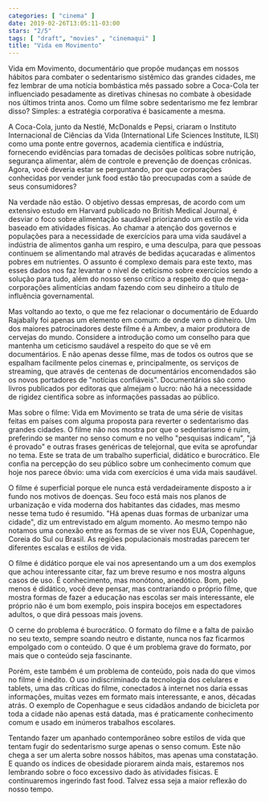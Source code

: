 ```yaml
---
categories: [ "cinema" ]
date: 2019-02-26T13:05:11-03:00
stars: "2/5"
tags: [ "draft", "movies" , "cinemaqui" ]
title: "Vida em Movimento"
---
```

Vida em Movimento, documentário que propõe mudanças em nossos hábitos para combater o sedentarismo sistêmico das grandes cidades, me fez lembrar de uma notícia bombástica mês passado sobre a Coca-Cola ter influenciado pesadamente as diretivas chinesas no combate à obesidade nos últimos trinta anos. Como um filme sobre sedentarismo me fez lembrar disso? Simples: a estratégia corporativa é basicamente a mesma.

A Coca-Cola, junto da Nestlé, McDonalds e Pepsi, criaram o Instituto Internacional de Ciências da Vida (International Life Sciences Institute, ILSI) como uma ponte entre governos, academia científica e indústria, fornecendo evidências para tomadas de decisões políticas sobre nutrição, segurança alimentar, além de controle e prevenção de doenças crônicas. Agora, você deveria estar se perguntando, por que corporações conhecidas por vender junk food estão tão preocupadas com a saúde de seus consumidores?

Na verdade não estão. O objetivo dessas empresas, de acordo com um extensivo estudo em Harvard publicado no British Medical Journal, é desviar o foco sobre alimentação saudável priorizando um estilo de vida baseado em atividades físicas. Ao chamar a atenção dos governos e populações para a necessidade de exercícios para uma vida saudável a indústria de alimentos ganha um respiro, e uma desculpa, para que pessoas continuem se alimentando mal através de bedidas açucaradas e alimentos pobres em nutrientes. O assunto é complexo demais para este texto, mas esses dados nos faz levantar o nível de ceticismo sobre exercícios sendo a solução para tudo, além do nosso senso crítico a respeito do que mega-corporações alimentícias andam fazendo com seu dinheiro a título de influência governamental.

Mas voltando ao texto, o que me fez relacionar o documentário de Eduardo Rajabally foi apenas um elemento em comum: de onde vem o dinheiro. Um dos maiores patrocinadores deste filme é a Ambev, a maior produtora de cervejas do mundo. Considere a introdução como um conselho para que mantenha um ceticismo saudável a respeito do que se vê em documentários. E não apenas desse filme, mas de todos os outros que se espalham facilmente pelos cinemas e, principalmente, os serviços de streaming, que através de centenas de documentários encomendados são os novos portadores de "notícias confiáveis". Documentários são como livros publicados por editoras que almejam o lucro: não há a necessidade de rigidez científica sobre as informações passadas ao público.

Mas sobre o filme: Vida em Movimento se trata de uma série de visitas feitas em países com alguma proposta para reverter o sedentarismo das grandes cidades. O filme não nos mostra por que o sedentarismo é ruim, preferindo se manter no senso comum e no velho "pesquisas indicam", "já é provado" e outras frases genéricas de telejornal, que evita se aprofundar no tema. Este se trata de um trabalho superficial, didático e burocrático. Ele confia na percepção do seu público sobre um conhecimento comum que hoje nos parece óbvio: uma vida com exercícios é uma vida mais saudável.

O filme é superficial porque ele nunca está verdadeiramente disposto a ir fundo nos motivos de doenças. Seu foco está mais nos planos de urbanização e vida moderna dos habitantes das cidades, mas mesmo nesse tema tudo é resumido. "Há apenas duas formas de urbanizar uma cidade", diz um entrevistado em algum momento. Ao mesmo tempo não notamos uma conexão entre as formas de se viver nos EUA, Copenhague, Coreia do Sul ou Brasil. As regiões populacionais mostradas parecem ter diferentes escalas e estilos de vida.

O filme é didático porque ele vai nos apresentando um a um dos exemplos que achou interessante citar, faz um breve resumo e nos mostra alguns casos de uso. É conhecimento, mas monótono, anedótico. Bom, pelo menos é didático, você deve pensar, mas contrariando o próprio filme, que mostra formas de fazer a educação nas escolas ser mais interessante, ele próprio não é um bom exemplo, pois inspira bocejos em espectadores adultos, o que dirá pessoas mais jovens.

O cerne do problema é burocrático. O formato do filme e a falta de paixão no seu texto, sempre soando neutro e distante, nunca nos faz ficarmos empolgado com o conteúdo. O que é um problema grave do formato, por mais que o conteúdo seja fascinante.

Porém, este também é um problema de conteúdo, pois nada do que vimos no filme é inédito. O uso indiscriminado da tecnologia dos celulares e tablets, uma das críticas do filme, conectados à internet nos daria essas informações, muitas vezes em formato mais interessante, e anos, décadas atrás. O exemplo de Copenhague e seus cidadãos andando de bicicleta por toda a cidade não apenas está datada, mas é praticamente conhecimento comum e usado em inúmeros trabalhos escolares.

Tentando fazer um apanhado contemporâneo sobre estilos de vida que tentam fugir do sedentarismo surge apenas o senso comum. Este não chega a ser um alerta sobre nossos hábitos, mas apenas uma constatação. E quando os índices de obesidade piorarem ainda mais, estaremos nos lembrando sobre o foco excessivo dado às atividades físicas. E continuaremos ingerindo fast food. Talvez essa seja a maior reflexão do nosso tempo.
